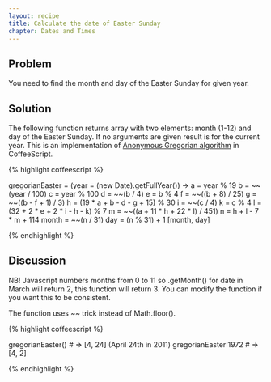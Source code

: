 ```yaml
---
layout: recipe
title: Calculate the date of Easter Sunday
chapter: Dates and Times
---
```

## Problem

You need to find the month and day of the Easter Sunday for given year.

## Solution

The following function returns array with two elements: month (1-12) and day of the Easter Sunday. If no arguments are given
result is for the current year.
This is an implementation of [Anonymous Gregorian algorithm](http://en.wikipedia.org/wiki/Computus#Anonymous_Gregorian_algorithm) in CoffeeScript.

{% highlight coffeescript %}

gregorianEaster = (year = (new Date).getFullYear()) ->
  a = year % 19
  b = ~~(year / 100)
  c = year % 100
  d = ~~(b / 4)
  e = b % 4
  f = ~~((b + 8) / 25)
  g = ~~((b - f + 1) / 3)
  h = (19 * a + b - d - g + 15) % 30
  i = ~~(c / 4)
  k = c % 4
  l = (32 + 2 * e + 2 * i - h - k) % 7
  m = ~~((a + 11 * h + 22 * l) / 451)
  n = h + l - 7 * m + 114
  month = ~~(n / 31)
  day = (n % 31) + 1
  [month, day]

{% endhighlight %}

## Discussion

NB! Javascript numbers months from 0 to 11 so .getMonth() for date in March will return 2, this function will return 3.
You can modify the function if you want this to be consistent.

The function uses ~~ trick instead of Math.floor().

{% highlight coffeescript %}

gregorianEaster()    # => [4, 24] (April 24th in 2011)
gregorianEaster 1972 # => [4, 2]

{% endhighlight %}
